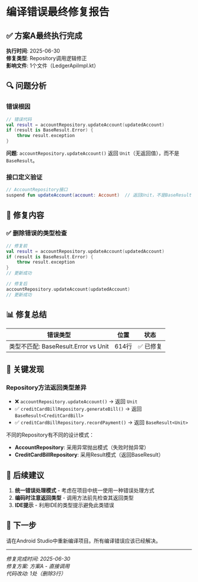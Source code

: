 # 编译错误最终修复报告

## ✅ 方案A最终执行完成

**执行时间**: 2025-06-30  
**修复类型**: Repository调用逻辑修正  
**影响文件**: 1个文件（LedgerApiImpl.kt）  

## 🔍 问题分析

### 错误根因
```kotlin
// 错误代码
val result = accountRepository.updateAccount(updatedAccount)
if (result is BaseResult.Error) {
    throw result.exception
}
```

**问题**: `accountRepository.updateAccount()` 返回 `Unit`（无返回值），而不是 `BaseResult`。

### 接口定义验证
```kotlin
// AccountRepository接口
suspend fun updateAccount(account: Account)  // 返回Unit，不是BaseResult
```

## 🔧 修复内容

### ✅ 删除错误的类型检查
```kotlin
// 修复前
val result = accountRepository.updateAccount(updatedAccount)
if (result is BaseResult.Error) {
    throw result.exception
}
// 更新成功

// 修复后
accountRepository.updateAccount(updatedAccount)
// 更新成功
```

## 📊 修复总结

| 错误类型 | 位置 | 状态 |
|---------|------|------|
| 类型不匹配: BaseResult.Error vs Unit | 614行 | ✅ 已修复 |

## 🎯 关键发现

### Repository方法返回类型差异
- ❌ `accountRepository.updateAccount()` → 返回 `Unit`
- ✅ `creditCardBillRepository.generateBill()` → 返回 `BaseResult<CreditCardBill>`
- ✅ `creditCardBillRepository.recordPayment()` → 返回 `BaseResult<Unit>`

不同的Repository有不同的设计模式：
- **AccountRepository**: 采用异常抛出模式（失败时抛异常）
- **CreditCardBillRepository**: 采用Result模式（返回BaseResult）

## 📝 后续建议

1. **统一错误处理模式** - 考虑在项目中统一使用一种错误处理方式
2. **编码时注意返回类型** - 调用方法前先检查其返回类型
3. **IDE提示** - 利用IDE的类型提示避免此类错误

## 🚀 下一步

请在Android Studio中重新编译项目。所有编译错误应该已经解决。

---
*修复完成时间: 2025-06-30*  
*修复方案: 方案A - 直接调用*  
*代码改动: 1处（删除3行）*